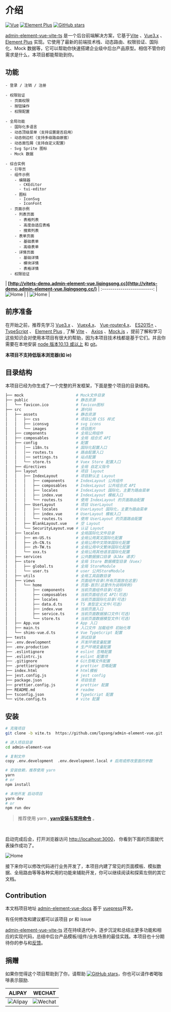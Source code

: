# 介绍

[![Vue](https://img.shields.io/badge/vue-3.x-brightgreen.svg)](https://github.com/vuejs/vue-next)
[![Element Plus](https://img.shields.io/badge/ElementPlus-1.x-brightgreen.svg)](https://github.com/element-plus/element-plus)
[![GitHub stars](https://img.shields.io/github/stars/lqsong/admin-element-vue.svg?style=social&label=Stars)](https://github.com/lqsong/admin-element-vue)


[admin-element-vue-vite-ts](http://vitets-demo.admin-element-vue.liqingsong.cc/) 是一个后台前端解决方案，它基于[Vite](https://github.com/vitejs/vite) 、[Vue3.x](https://github.com/vuejs/vue-next) 、[Element Plus](https://github.com/element-plus/element-plus) 实现。它使用了最新的前端技术栈、动态路由、权限验证、国际化、Mock 数据等，它可以帮助你快速搭建企业级中后台产品原型。相信不管你的需求是什么，本项目都能帮助到你。


## 功能

```
- 登录 / 注销 / 注册

- 权限验证
  - 页面权限
  - 按钮操作
  - 权限配置

- 全局功能
  - 国际化多语言
  - 动态顶级菜单（支持设置是否启用）
  - 动态侧边栏（支持多级路由嵌套）
  - 动态面包屑（支持自定义配置）
  - Svg Sprite 图标
  - Mock 数据

- 综合实例
  - 引导页
  - 组件示例
    - 编辑器
      - CKEditor
      - tui-editor
    - 图标
      - IconSvg
      - IconFont
  - 页面示例
    - 列表页面
      - 表格列表
      - 高度自适应表格
      - 搜索列表
    - 表单页面
      - 基础表单
      - 高级表单      
    - 详情页面
      - 基础详情
      - 模块详情
      - 表格详情
  - 权限验证
```

| **[http://vitets-demo.admin-element-vue.liqingsong.cc](http://vitets-demo.admin-element-vue.liqingsong.cc/)**  |
:-------------------------:
| ![Home](https://gitee.com/lqsong/public/raw/master/admin-element-vue-vite-ts/home.png)  |
| ![Home](https://gitee.com/lqsong/public/raw/master/admin-element-vue-vite-ts/home2.png)  |



## 前序准备

在开始之前，推荐先学习  [Vue3.x](https://github.com/vuejs/vue-next) 、 [Vuex4.x](https://github.com/vuejs/vuex)、 [Vue-router4.x](https://github.com/vuejs/vue-router-next)、 [ES2015+](http://es6.ruanyifeng.com/) 、 [TypeScript](https://github.com/Microsoft/TypeScript) 、 [Element Plus](https://github.com/element-plus/element-plus) , 了解 [Vite](https://github.com/vitejs/vite) 、 [Axios](https://github.com/axios/axios) 、[Mock.js](https://github.com/nuysoft/Mock) ，提前了解和学习这些知识会对使用本项目有很大的帮助，因为本项目技术栈都是基于它们。并且你需要在本地安装 [node 版本10.13 或以上](http://nodejs.org/) 和 [git](https://git-scm.com/)。

**本项目不支持低版本浏览器(如 ie)**

## 目录结构

本项目已经为你生成了一个完整的开发框架，下面是整个项目的目录结构。

```bash
├── mock                       # Mock文件目录
├── public                     # 静态资源
│   └── favicon.ico            # favicon图标
├── src                        # 源代码
│   ├── assets                 # 静态资源
│   │   ├── css                # 项目公用 CSS 样式
│   │   ├── iconsvg            # svg icons
│   │   └── images             # 项目图片
│   ├── components             # 全局公用组件
│   ├── composables            # 全局 组合式 API
│   ├── config                 # 配置
│   │   │── i18n.ts            # 国际化配置入口
│   │   │── routes.ts          # 路由配置入口
│   │   │── settings.ts        # 站点配置
│   │   └── store.ts           # Vuex Store 配置入口
│   ├── directives             # 全局 自定义指令
│   ├── layout                 # 项目 layout
│   │   ├── IndexLayout        # 项目默认主 Layout
│   │   │   ├── components     # IndexLayout 公共组件
│   │   │   ├── composables    # IndexLayout 公共组合式 API
│   │   │   ├── locales        # IndexLayout 国际化，主要为路由菜单
│   │   │   ├── index.vue      # IndexLayout 模板入口
│   │   │   └── routes.ts      # 使用 IndexLayout 的页面路由配置
│   │   ├── UserLayout         # 项目 UserLayout
│   │   │   ├── locales        # UserLayout 国际化，主要为路由菜单
│   │   │   ├── index.vue      # UserLayout 模板入口
│   │   │   └── routes.ts      # 使用 UserLayout 的页面路由配置
│   │   ├── BlankLayout.vue    # 空 Layout
│   │   └── SecurityLayout.vue # 认证 Layout
│   ├── locales                # 全局国际化文件目录
│   │   ├── en-US.ts           # 全局公用英文国际化配置
│   │   ├── zh-CN.ts           # 全局公用中文简体国际化配置
│   │   ├── zh-TW.ts           # 全局公用中文繁体国际化配置
│   │   └── xxx.ts             # 全局公用其他语言国际化配置
│   ├── services               # 公共数据接口目录（AJAx 请求）
│   ├── store                  # 全局 Store 数据模型目录（Vuex）
│   │   ├── global.ts          # 全局 StoreModule
│   │   └── user.ts            # user 公共StoreModule
│   ├── utils                  # 全局工具函数目录
│   ├── views                  # 页面组件目录(所有页面放在这里)
│   │   └── home               # 页面-首页(这里作为说明样例)
│   │       ├── components     # 当前页面组件目录(可选)
│   │       ├── composables    # 当前页面组合式 API(可选)
│   │       ├── locales        # 当前页面国际化目录(可选)
│   │       ├── data.d.ts      # TS 类型定义文件(可选)
│   │       ├── index.vue      # 当前页面入口
│   │       ├── service.ts     # 当前页面数据接口文件(可选)
│   │       └── store.ts       # 当前页面数据模型文件(可选)
│   ├── App.vue                # App 入口
│   ├── main.ts                # 入口文件 加载组件 初始化等
│   └── shims-vue.d.ts         # Vue TypeScript 配置
├── tests                      # 测试目录
├── .env.development           # 开发环境变量配置
├── .env.production            # 生产环境变量配置
├── .eslintignore              # eslint 忽略配置
├── .eslintrc.js               # eslint 配置项
├── .gitignore                 # Git忽略文件配置
├── .prettierignore            # prettier 忽略配置
├── index.html                 # html模板
├── jest.config.js             # jest config
├── package.json               # 项目信息
├── prettier.config.js         # prettier 配置
├── README.md                  # readme
├── tsconfig.json              # TypeScript 配置
└── vite.config.ts             # vite 配置 
```

## 安装

```bash
# 克隆项目
git clone -b vite.ts  https://github.com/lqsong/admin-element-vue.git

# 进入项目目录
cd admin-element-vue

# 复制文件
copy .env.development  .env.development.local # 启用或修改里面的参数

# 安装依赖，推荐使用 yarn 
yarn 
# or
npm install

# 本地开发 启动项目
yarn dev
# or
npm run dev
```

> 推荐使用 yarn , **[yarn安装与常用命令](http://liqingsong.cc/article/detail/9)** 。


<br/>

启动完成后会，打开浏览器访问 [http://localhost:3000](http://localhost:3000)， 你看到下面的页面就代表操作成功了。

![Home](https://gitee.com/lqsong/public/raw/master/admin-element-vue-vite-ts/home.png)

接下来你可以修改代码进行业务开发了，本项目内建了常见的页面模板、模拟数据、全局路由等等各种实用的功能来辅助开发，你可以继续阅读和探索左侧的其它文档。


## Contribution

本文档项目地址 [admin-element-vue-docs](https://github.com/lqsong/admin-element-vue-docs) 基于 [vuepress](https://github.com/vuejs/vuepress)开发。

有任何修改和建议都可以该项目 pr 和 issue

[admin-element-vue-vite-ts](https://github.com/lqsong/admin-element-vue/tree/vite.ts) 还在持续迭代中，逐步沉淀和总结出更多功能和相应的实现代码，总结中后台产品模板/组件/业务场景的最佳实践。本项目也十分期待你的参与和[反馈](https://github.com/lqsong/admin-element-vue/issues)。

## 捐赠

如果你觉得这个项目帮助到了你，请帮助 [![GitHub stars](https://img.shields.io/github/stars/lqsong/admin-element-vue.svg?style=social&label=Stars)](https://github.com/lqsong/admin-element-vue)，你也可以请作者喝咖啡表示鼓励.

**ALIPAY**             |  **WECHAT**
:-------------------------:|:-------------------------:
![Alipay](https://gitee.com/lqsong/public/raw/master/common/Alipay.png)  |  ![Wechat](https://gitee.com/lqsong/public/raw/master/common/Wechat.png)

